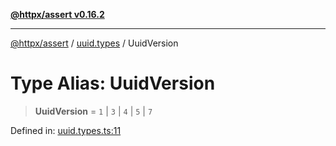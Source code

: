 [**@httpx/assert v0.16.2**](../../README.md)

***

[@httpx/assert](../../README.md) / [uuid.types](../README.md) / UuidVersion

# Type Alias: UuidVersion

> **UuidVersion** = `1` \| `3` \| `4` \| `5` \| `7`

Defined in: [uuid.types.ts:11](https://github.com/belgattitude/httpx/blob/7682ae8e8bf25ac4dbe7ea6b3b3dbe40b897e70c/packages/assert/src/uuid.types.ts#L11)
